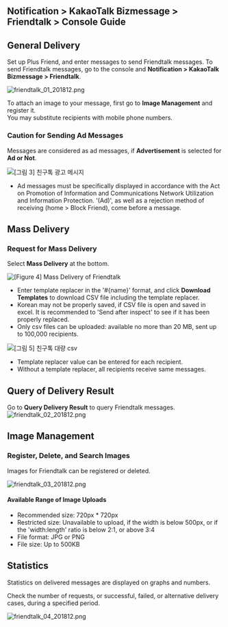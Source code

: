 ## Notification > KakaoTalk Bizmessage > Friendtalk > Console Guide

## General Delivery

Set up Plus Friend, and enter messages to send Friendtalk messages.
To send Friendtalk messages, go to the console and **Notification > KakaoTalk Bizmessage > Friendtalk**.

![friendtalk_01_201812.png](https://static.toastoven.net/prod_alimtalk/friendtalk_01_201812.png)

To attach an image to your message, first go to **Image Management** and register it.  
You may substitute recipients with mobile phone numbers.   

### Caution for Sending Ad Messages

Messages are considered as ad messages, if **Advertisement** is selected for **Ad or Not**.

![[그림 3] 친구톡 광고 메시지](http://static.toastoven.net/prod_alimtalk/friendtalk_02.png)

* Ad messages must be specifically displayed in accordance with the Act on Promotion of Information and Communications Network Utilization and Information Protection. '(Ad)', as well as a rejection method of  receiving (home > Block Friend), come before a message.  

## Mass Delivery

### Request for Mass Delivery
Select **Mass Delivery** at the bottom.

![[Figure 4] Mass Delivery of Friendtalk](http://static.toastoven.net/prod_alimtalk/friendtalk_mass_04.png)

* Enter template replacer in the '#{name}' format, and click **Download Templates** to download CSV file including the template replacer.
* Korean may not be properly saved, if CSV file is open and saved in excel. It is recommended to 'Send after inspect' to see if it has been properly replaced.   
* Only csv files can be uploaded: available no more than 20 MB, sent up to 100,000 recipients.

![[그림 5] 친구톡 대량 csv](http://static.toastoven.net/prod_alimtalk/friendtalk_mass_05.png)

* Template replacer value can be entered for each recipient.
* Without a template replacer, all recipients receive same messages.

## Query of Delivery Result

Go to **Query Delivery Result** to query Friendtalk messages.
![friendtalk_02_201812.png](https://static.toastoven.net/prod_alimtalk/friendtalk_02_201812.png)

## Image Management

### Register, Delete, and Search Images

Images for Friendtalk can be registered or deleted.

![friendtalk_03_201812.png](https://static.toastoven.net/prod_alimtalk/friendtalk_03_201812.png)

#### Available Range of Image Uploads  
* Recommended size: 720px * 720px
* Restricted size: Unavailable to upload, if the width is below 500px, or if the 'width:length' ratio is below 2:1, or above 3:4  
* File format: JPG or PNG
* File size: Up to 500KB

## Statistics

Statistics on delivered messages are displayed on graphs and numbers.

Check the number of requests, or successful, failed, or alternative delivery cases, during a specified period.   

![friendtalk_04_201812.png](https://static.toastoven.net/prod_alimtalk/friendtalk_04_201812.png)
